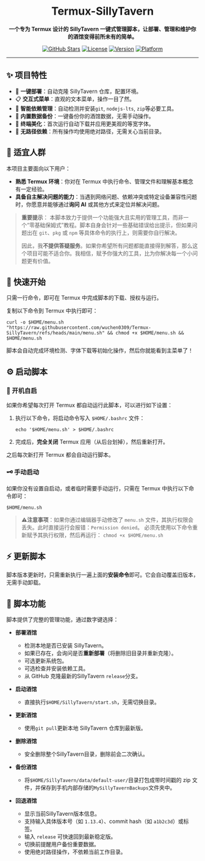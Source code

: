 <div align="center">

# Termux-SillyTavern

**一个专为 Termux 设计的 SillyTavern 一键式管理脚本，让部署、管理和维护你的酒馆变得前所未有的简单。**

[![GitHub Stars](https://img.shields.io/github/stars/wuchen0309/Termux-SillyTavern.svg?style=for-the-badge&logo=github)](https://github.com/wuchen0309/Termux-SillyTavern)
[![License](https://img.shields.io/badge/License-CC%20BY--NC--SA%204.0-blue.svg?style=for-the-badge)](https://github.com/wuchen0309/Termux-SillyTavern/blob/main/LICENSE)
[![Version](https://img.shields.io/badge/Version-2025.10.18-brightgreen.svg?style=for-the-badge)](https://github.com/wuchen0309/Termux-SillyTavern/blob/main/menu.sh)
[![Platform](https://img.shields.io/badge/Platform-Termux%20(Android)-orange.svg?style=for-the-badge&logo=android)](https://termux.dev/cn/index.html)

</div>

---

## ✨ 项目特性

- 🚀 **一键部署**：自动克隆 SillyTavern 仓库，配置环境。
- 📋 **交互式菜单**：直观的文本菜单，操作一目了然。
- 🔧 **智能依赖管理**：自动检测并安装`git`, `nodejs-lts`, `zip`等必要工具。
- 💾 **内置数据备份**：一键备份你的酒馆数据，无需手动操作。
- 🎨 **终端美化**：首次运行自动下载并应用更美观的等宽字体。
- 🧹 **无路径依赖**：所有操作均使用绝对路径，无需关心当前目录。

## 📝 适宜人群

本项目主要面向以下用户：

- **熟悉 Termux 环境**：你对在 Termux 中执行命令、管理文件和理解基本概念有一定经验。
- **具备自主解决问题的能力**：当遇到网络问题、依赖冲突或特定设备兼容性问题时，你愿意并能够通过**询问 AI** 或其他方式来定位并解决问题。

> **重要提示**：
> 本脚本致力于提供一个功能强大且实用的管理工具，而非一个“零基础保姆式”教程。脚本自身会针对一些基础错误给出提示，但如果问题出在 `git`、`pkg` 或 `npm` 等具体命令的执行上，则需要你自行解决。
>
> 因此，我**不提供答疑服务**。如果你希望所有问题都能直接得到解答，那么这个项目可能不适合你。我相信，赋予你强大的工具，比为你解决每一个小问题更有价值。

## 🚀 快速开始

只需一行命令，即可在 Termux 中完成脚本的下载、授权与运行。

复制以下命令到 Termux 中执行即可：

```
curl -o $HOME/menu.sh "https://raw.githubusercontent.com/wuchen0309/Termux-SillyTavern/refs/heads/main/menu.sh" && chmod +x $HOME/menu.sh && $HOME/menu.sh
```

脚本会自动完成环境检测、字体下载等初始化操作，然后你就能看到主菜单了！

## ⚙️ 启动脚本

### 🔑 开机自启

如果你希望每次打开 Termux 都自动运行此脚本，可以进行如下设置：

1.  执行以下命令，将启动命令写入 `$HOME/.bashrc` 文件：
    ```
    echo '$HOME/menu.sh' > $HOME/.bashrc
    ```
2.  完成后，**完全关闭** Termux 应用（从后台划掉），然后重新打开。

之后每次新打开 Termux 都会自动运行脚本。

### 🗝️ 手动启动

如果你没有设置自启动，或者临时需要手动运行，只需在 Termux 中执行以下命令即可：

```
$HOME/menu.sh
```
>**⚠️注意事项**：如果你通过编辑器手动修改了 `menu.sh` 文件，其执行权限会丢失。此时直接运行会报错：`Permission denied`。
>必须先使用以下命令重新赋予其执行权限，然后再运行：
>`chmod +x $HOME/menu.sh`

## ⚡ 更新脚本

脚本版本更新时，只需重新执行一遍上面的**安装命令**即可。它会自动覆盖旧版本，无需手动卸载。

## 📖 脚本功能

脚本提供了完整的管理功能，通过数字键选择：

- **部署酒馆**
  - 检测本地是否已安装 SillyTavern。
  - 如果已存在，会询问是否**重新部署**（将删除旧目录并重新克隆）。
  - 可选更新系统包。
  - 可选检查并安装依赖工具。
  - 从 GitHub 克隆最新的SillyTavern `release`分支。

- **启动酒馆**
  - 直接执行`$HOME/SillyTavern/start.sh`，无需切换目录。

- **更新酒馆**
  - 使用`git pull`更新本地 SillyTavern 仓库到最新版。

- **删除酒馆**
  - 安全删除整个SillyTavern目录，删除前会二次确认。

- **备份酒馆**
  - 将`$HOME/SillyTavern/data/default-user/`目录打包成带时间戳的 zip 文件，并保存到手机内部存储的`MySillyTavernBackups`文件夹中。

- **回退酒馆**
  - 显示当前SillyTavern版本信息。
  - 支持输入具体版本号（如 `1.13.4`）、commit hash（如 `a1b2c3d`）或标签。
  - 输入 `release` 可快速回到最新稳定版。
  - 切换前提醒用户备份重要数据。
  - 使用绝对路径操作，不依赖当前工作目录。